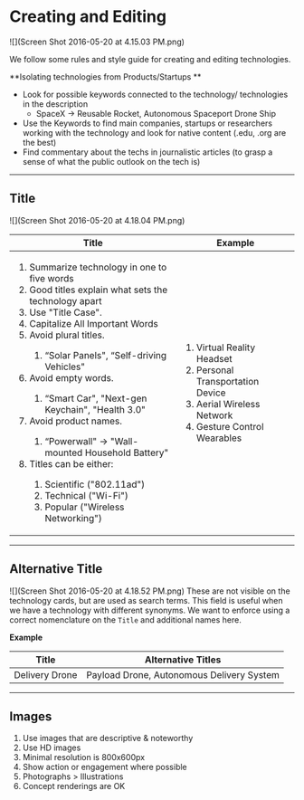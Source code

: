 # Creating and Editing

![](Screen Shot 2016-05-20 at 4.15.03 PM.png)

We follow some rules and style guide for creating and editing technologies.

**Isolating technologies from Products/Startups **

* Look for possible  keywords connected to the technology/ technologies in the description
  * SpaceX -> Reusable Rocket, Autonomous Spaceport Drone Ship
*  Use the Keywords to find main companies, startups or researchers working with the technology and look for native content (.edu, .org are the best) 
* Find commentary about the techs in journalistic articles (to grasp a sense of what the public outlook on the tech is)

---

## Title

![](Screen Shot 2016-05-20 at 4.18.04 PM.png)

<table>
    <thead>
        <th>Title</th>
        <th>Example</th>
    </thead>
    <tr>
        <td>
            <ol>
                <li>Summarize technology in one to five words </li>
                <li>Good titles explain what sets the technology apart</li>
                <li>Use "Title Case".</li>
                <li>Capitalize All Important Words</li>
                <li> Avoid plural titles. </li>
                <ol>
                    <li>“Solar Panels", “Self-driving Vehicles"</li>
                </ol>
                <li> Avoid empty words.</li>
                <ol>
                    <li>“Smart Car", "Next-gen Keychain", "Health 3.0"</li>
                </ol>
                <li>Avoid product names.</li>
                <ol>
                    <li>“Powerwall" → "Wall-mounted Household Battery" </li>
                </ol>
                <li>Titles can be either: </li>
                <ol>
                    <li>Scientific ("802.11ad")</li>
                    <li>Technical ("Wi-Fi") </li>
                    <li>Popular ("Wireless Networking")</li>
                </ol>
            </ol>
        </td>
        <td>
            <ol>
                <li>Virtual Reality Headset</li>
                <li>Personal Transportation Device</li>
                <li>Aerial Wireless Network</li>
                <li>Gesture Control Wearables</li>
        </td>
    </tr>
</table>

---

## Alternative Title

![](Screen Shot 2016-05-20 at 4.18.52 PM.png)
These are not visible on the technology cards, but are used as search terms. This field is useful when we have a technology with different synonyms. We want to enforce using a correct nomenclature on the `Title` and additional names here.

**Example**

| Title | Alternative Titles|
|----|---|
| Delivery Drone | Payload Drone, Autonomous Delivery System |

---

## Images

1. Use images that are descriptive & noteworthy
1. Use HD images 
  1. Minimal resolution is 800x600px
2. Show action or engagement where possible
3. Photographs > Illustrations
4. Concept renderings are OK
